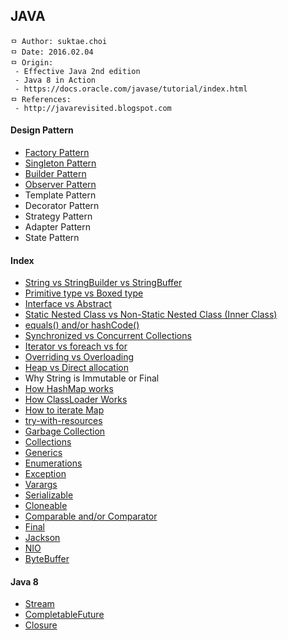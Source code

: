 ## JAVA
```
ㅁ Author: suktae.choi
ㅁ Date: 2016.02.04
ㅁ Origin:
 - Effective Java 2nd edition
 - Java 8 in Action
 - https://docs.oracle.com/javase/tutorial/index.html
ㅁ References:
 - http://javarevisited.blogspot.com
```

#### Design Pattern
 - [Factory Pattern](https://github.com/agongi/study/tree/master/java/factory-pattern/)
 - [Singleton Pattern](https://github.com/agongi/study/tree/master/java/singleton-pattern/)
 - [Builder Pattern](https://github.com/agongi/study/tree/master/java/builder-pattern/)
 - [Observer Pattern](https://github.com/agongi/study/tree/master/java/observer-pattern/)
 - Template Pattern
 - Decorator Pattern
 - Strategy Pattern
 - Adapter Pattern
 - State Pattern

#### Index
 - [String vs StringBuilder vs StringBuffer](https://github.com/agongi/study/tree/master/java/string-stringbuilder-stringbuffer/)
 - [Primitive type vs Boxed type](https://github.com/agongi/study/tree/master/java/primitive-boxed/)
 - [Interface vs Abstract](https://github.com/agongi/study/tree/master/java/interface-abstract/)
 - [Static Nested Class vs Non-Static Nested Class (Inner Class)](https://github.com/agongi/study/tree/master/java/static-non-static-inner-class/)
 - [equals() and/or hashCode()](https://github.com/agongi/study/tree/master/java/equals-hashcode/)
 - [Synchronized vs Concurrent Collections](https://github.com/agongi/study/tree/master/java/synchronized-concurrent/)
 - [Iterator vs foreach vs for](https://github.com/agongi/study/tree/master/java/iterator-foreach-for/)
 - [Overriding vs Overloading](https://github.com/agongi/study/tree/master/java/overriding-overloading/)
 - [Heap vs Direct allocation](https://github.com/agongi/study/tree/master/java/heap-direct-allocation/)
 - Why String is Immutable or Final
 - [How HashMap works](https://github.com/agongi/study/tree/master/java/how-hashmap-works/)
 - [How ClassLoader Works](https://github.com/agongi/study/tree/master/java/classloader/)
 - [How to iterate Map](https://github.com/agongi/study/tree/master/java/how-to-iterate-map/)
 - [try-with-resources](https://github.com/agongi/study/tree/master/java/try-with-resources/)
 - [Garbage Collection](https://github.com/agongi/study/tree/master/java/garbage-collection/)
 - [Collections](https://github.com/agongi/study/tree/master/java/collections/)
 - [Generics](https://github.com/agongi/study/tree/master/java/generics/)
 - [Enumerations](https://github.com/agongi/study/tree/master/java/enum/)
 - [Exception](https://github.com/agongi/study/tree/master/java/exception/)
 - [Varargs](https://github.com/agongi/study/tree/master/java/varargs/)
 - [Serializable](https://github.com/agongi/study/tree/master/java/serializable/)
 - [Cloneable](https://github.com/agongi/study/tree/master/java/cloneable/)
 - [Comparable and/or Comparator](https://github.com/agongi/study/tree/master/java/comparable-comparator/)
 - [Final](https://github.com/agongi/study/tree/master/java/final/)
 - [Jackson](https://github.com/agongi/study/tree/master/java/jackson/)
 - [NIO](https://github.com/agongi/study/tree/master/java/nio/)
 - [ByteBuffer](https://github.com/agongi/study/tree/master/java/bytebuffer/)

#### Java 8
 - [Stream](https://github.com/agongi/study/tree/master/java/stream/)
 - [CompletableFuture](https://github.com/agongi/study/tree/master/java/completable-future/)
 - [Closure](https://github.com/agongi/study/tree/master/java/closure/)
